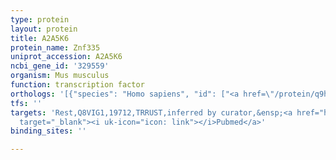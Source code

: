 ```yaml
---
type: protein
layout: protein
title: A2A5K6
protein_name: Znf335
uniprot_accession: A2A5K6
ncbi_gene_id: '329559'
organism: Mus musculus
function: transcription factor
orthologs: '[{"species": "Homo sapiens", "id": ["<a href=\"/protein/q9h4z2\">Q9H4Z2</a>"]}, {"species": "Rattus norvegicus", "id": ["A0A140TAC9"]}]'
tfs: ''
targets: 'Rest,Q8VIG1,19712,TRRUST,inferred by curator,&ensp;<a href="https://www.ncbi.nlm.nih.gov/pubmed/?term=23178126%5Buid%5D+OR+29087512%5Buid%5D"
  target="_blank"><i uk-icon="icon: link"></i>Pubmed</a>'
binding_sites: ''

---
```

